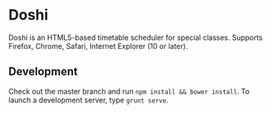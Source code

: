 Doshi
=====

Doshi is an HTML5-based timetable scheduler for special classes. Supports
Firefox, Chrome, Safari, Internet Explorer (10 or later).


Development
-----------

Check out the master branch and run `npm install && bower install`. To launch
a development server, type `grunt serve`.
